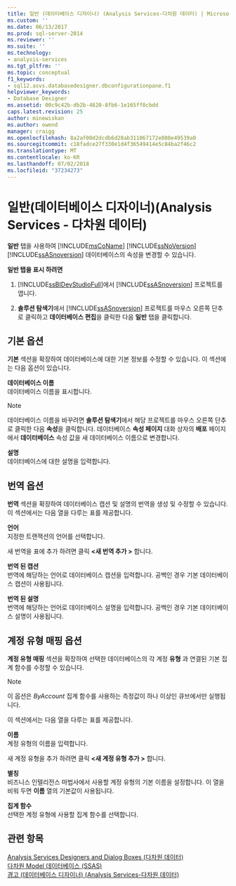 ```yaml
---
title: 일반 (데이터베이스 디자이너) (Analysis Services-다차원 데이터) | Microsoft Docs
ms.custom: ''
ms.date: 06/13/2017
ms.prod: sql-server-2014
ms.reviewer: ''
ms.suite: ''
ms.technology:
- analysis-services
ms.tgt_pltfrm: ''
ms.topic: conceptual
f1_keywords:
- sql12.asvs.databasedesigner.dbconfigurationpane.f1
helpviewer_keywords:
- Database Designer
ms.assetid: 00c9c42b-db2b-4620-8fb6-1e165ff0cbdd
caps.latest.revision: 25
author: minewiskan
ms.author: owend
manager: craigg
ms.openlocfilehash: 8a2af00d2dcdb6d28ab311067172e808e49539a0
ms.sourcegitcommit: c18fadce27f330e1d4f36549414e5c84ba2f46c2
ms.translationtype: MT
ms.contentlocale: ko-KR
ms.lasthandoff: 07/02/2018
ms.locfileid: "37234273"
---
```

# <a name="general-database-designer-analysis-services---multidimensional-data"></a>일반(데이터베이스 디자이너)(Analysis Services - 다차원 데이터)
  **일반** 탭을 사용하여 [!INCLUDE[msCoName](../includes/msconame-md.md)] [!INCLUDE[ssNoVersion](../includes/ssnoversion-md.md)] [!INCLUDE[ssASnoversion](../includes/ssasnoversion-md.md)] 데이터베이스의 속성을 변경할 수 있습니다.  
  
 **일반 탭을 표시 하려면**  
  
1.  [!INCLUDE[ssBIDevStudioFull](../includes/ssbidevstudiofull-md.md)]에서 [!INCLUDE[ssASnoversion](../includes/ssasnoversion-md.md)] 프로젝트를 엽니다.  
  
2.  **솔루션 탐색기**에서 [!INCLUDE[ssASnoversion](../includes/ssasnoversion-md.md)] 프로젝트를 마우스 오른쪽 단추로 클릭하고 **데이터베이스 편집**을 클릭한 다음 **일반** 탭을 클릭합니다.  
  
## <a name="basic-options"></a>기본 옵션  
 **기본** 섹션을 확장하여 데이터베이스에 대한 기본 정보를 수정할 수 있습니다. 이 섹션에는 다음 옵션이 있습니다.  
  
 **데이터베이스 이름**  
 데이터베이스 이름을 표시합니다.  
  
> [!NOTE]  
>  데이터베이스 이름을 바꾸려면 **솔루션 탐색기**에서 해당 프로젝트를 마우스 오른쪽 단추로 클릭한 다음 **속성**을 클릭합니다. 데이터베이스 **속성 페이지** 대화 상자의 **배포** 페이지에서 **데이터베이스** 속성 값을 새 데이터베이스 이름으로 변경합니다.  
  
 **설명**  
 데이터베이스에 대한 설명을 입력합니다.  
  
## <a name="translations-options"></a>번역 옵션  
 **번역** 섹션을 확장하여 데이터베이스 캡션 및 설명의 번역을 생성 및 수정할 수 있습니다. 이 섹션에서는 다음 열을 다루는 표를 제공합니다.  
  
 **언어**  
 지정한 트랜잭션의 언어를 선택합니다.  
  
 새 번역을 표에 추가 하려면 클릭  **\<새 번역 추가 >** 합니다.  
  
 **번역 된 캡션**  
 번역에 해당하는 언어로 데이터베이스 캡션을 입력합니다. 공백인 경우 기본 데이터베이스 캡션이 사용됩니다.  
  
 **번역 된 설명**  
 번역에 해당하는 언어로 데이터베이스 설명을 입력합니다. 공백인 경우 기본 데이터베이스 설명이 사용됩니다.  
  
## <a name="account-type-mapping-options"></a>계정 유형 매핑 옵션  
 **계정 유형 매핑** 섹션을 확장하여 선택한 데이터베이스의 각 계정 **유형** 과 연결된 기본 집계 함수를 수정할 수 있습니다.  
  
> [!NOTE]  
>  이 옵션은 *ByAccount* 집계 함수를 사용하는 측정값이 하나 이상인 큐브에서만 실행됩니다.  
  
 이 섹션에서는 다음 열을 다루는 표를 제공합니다.  
  
 **이름**  
 계정 유형의 이름을 입력합니다.  
  
 새 계정 유형을 추가 하려면 클릭  **\<새 계정 유형 추가 >** 합니다.  
  
 **별칭**  
 비즈니스 인텔리전스 마법사에서 사용할 계정 유형의 기본 이름을 설정합니다. 이 열을 비워 두면 **이름** 열의 기본값이 사용됩니다.  
  
 **집계 함수**  
 선택한 계정 유형에 사용할 집계 함수를 선택합니다.  
  
## <a name="see-also"></a>관련 항목  
 [Analysis Services Designers and Dialog Boxes &#40;다차원 데이터&#41;](analysis-services-designers-and-dialog-boxes-multidimensional-data.md)   
 [다차원 Model 데이터베이스 &#40;SSAS&#41;](multidimensional-models/multidimensional-model-databases-ssas.md)   
 [경고 &#40;데이터베이스 디자이너&#41; &#40;Analysis Services-다차원 데이터&#41;](warnings-database-designer-analysis-services-multidimensional-data.md)  
  
  
